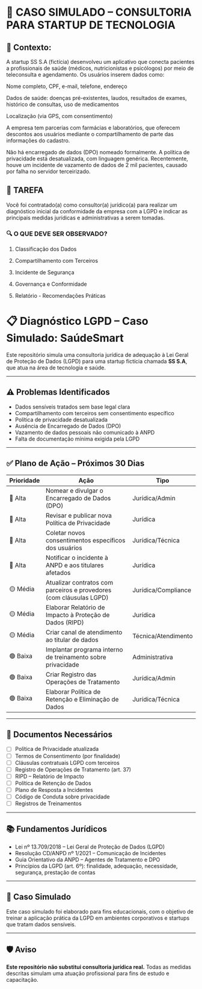 # 📂 CASO SIMULADO – CONSULTORIA PARA STARTUP DE TECNOLOGIA

## 🏢 Contexto:
A startup SS S.A (fictícia) desenvolveu um aplicativo que conecta pacientes a profissionais de saúde (médicos, nutricionistas e psicólogos) por meio de teleconsulta e agendamento. Os usuários inserem dados como:

Nome completo, CPF, e-mail, telefone, endereço

Dados de saúde: doenças pré-existentes, laudos, resultados de exames, histórico de consultas, uso de medicamentos

Localização (via GPS, com consentimento)

A empresa tem parcerias com farmácias e laboratórios, que oferecem descontos aos usuários mediante o compartilhamento de parte das informações do cadastro.

Não há encarregado de dados (DPO) nomeado formalmente. A política de privacidade está desatualizada, com linguagem genérica. Recentemente, houve um incidente de vazamento de dados de 2 mil pacientes, causado por falha no servidor terceirizado.

## 🧩 TAREFA
Você foi contratado(a) como consultor(a) jurídico(a) para realizar um diagnóstico inicial da conformidade da empresa com a LGPD e indicar as principais medidas jurídicas e administrativas a serem tomadas.

### 🔍 O QUE DEVE SER OBSERVADO? 

1. Classificação dos Dados

2. Compartilhamento com Terceiros

3. Incidente de Segurança

4. Governança e Conformidade

5. Relatório - Recomendações Práticas



# 📋 Diagnóstico LGPD – Caso Simulado: SaúdeSmart

Este repositório simula uma consultoria jurídica de adequação à Lei Geral de Proteção de Dados (LGPD) para uma startup fictícia chamada **SS S.A**, que atua na área de tecnologia e saúde.

---

## ⚠️ Problemas Identificados

- Dados sensíveis tratados sem base legal clara
- Compartilhamento com terceiros sem consentimento específico
- Política de privacidade desatualizada
- Ausência de Encarregado de Dados (DPO)
- Vazamento de dados pessoais não comunicado à ANPD
- Falta de documentação mínima exigida pela LGPD

---

## ✅ Plano de Ação – Próximos 30 Dias

| Prioridade | Ação                                                                 | Tipo                |
|------------|----------------------------------------------------------------------|---------------------|
| 🔴 Alta     | Nomear e divulgar o Encarregado de Dados (DPO)                      | Jurídica/Admin      |
| 🔴 Alta     | Revisar e publicar nova Política de Privacidade                     | Jurídica            |
| 🔴 Alta     | Coletar novos consentimentos específicos dos usuários               | Jurídica/Técnica    |
| 🔴 Alta     | Notificar o incidente à ANPD e aos titulares afetados               | Jurídica            |
| 🟡 Média    | Atualizar contratos com parceiros e provedores (com cláusulas LGPD) | Jurídica/Compliance |
| 🟡 Média    | Elaborar Relatório de Impacto à Proteção de Dados (RIPD)            | Jurídica            |
| 🟡 Média    | Criar canal de atendimento ao titular de dados                      | Técnica/Atendimento |
| 🟢 Baixa    | Implantar programa interno de treinamento sobre privacidade         | Administrativa      |
| 🟢 Baixa    | Criar Registro das Operações de Tratamento                          | Jurídica/Admin      |
| 🟢 Baixa    | Elaborar Política de Retenção e Eliminação de Dados                 | Jurídica/Técnica    |

---

## 📄 Documentos Necessários

- [ ] Política de Privacidade atualizada
- [ ] Termos de Consentimento (por finalidade)
- [ ] Cláusulas contratuais LGPD com terceiros
- [ ] Registro de Operações de Tratamento (art. 37)
- [ ] RIPD – Relatório de Impacto
- [ ] Política de Retenção de Dados
- [ ] Plano de Resposta a Incidentes
- [ ] Código de Conduta sobre privacidade
- [ ] Registros de Treinamentos

---

## 📚 Fundamentos Jurídicos

- Lei nº 13.709/2018 – Lei Geral de Proteção de Dados (LGPD)
- Resolução CD/ANPD nº 1/2021 – Comunicação de Incidentes
- Guia Orientativo da ANPD – Agentes de Tratamento e DPO
- Princípios da LGPD (art. 6º): finalidade, adequação, necessidade, segurança, prestação de contas

---

## 👤 Caso Simulado

Este caso simulado foi elaborado para fins educacionais, com o objetivo de treinar a aplicação prática da LGPD em ambientes corporativos e startups que tratam dados sensíveis.

---

## 🛡️ Aviso

**Este repositório não substitui consultoria jurídica real.** Todas as medidas descritas simulam uma atuação profissional para fins de estudo e capacitação.

